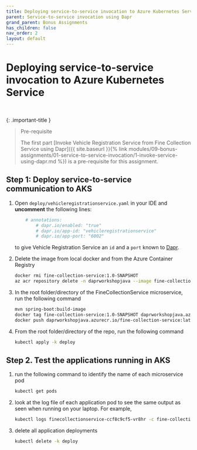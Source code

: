 ```yaml
---
title: Deploying service-to-service invocation to Azure Kubernetes Service
parent: Service-to-service invocation using Dapr
grand_parent: Bonus Assignments
has_children: false
nav_order: 2
layout: default
---
```


# Deploying service-to-service invocation to Azure Kubernetes Service
    
<br>

{: .important-title }
> Pre-requisite
>
> The first part [Invoke Vehicle Registration Service from Fine Collection Service using Dapr]({{ site.baseurl }}{% link modules/09-bonus-assignments/01-service-to-service-invocation/1-invoke-service-using-dapr.md %}) is a pre-requisite for this assignment.
>

## Step 1: Deploy service-to-service communication to AKS

1. Open `deploy/vehicleregistrationservice.yaml` in your IDE and **uncomment** the following lines:

    ```yaml
        # annotations:
            # dapr.io/enabled: "true"
            # dapr.io/app-id: "vehicleregistrationservice"
            # dapr.io/app-port: "6002"
    ```

    to give Vehicle Registration Service an `id` and a `port` known to [Dapr](https://docs.dapr.io/operations/hosting/kubernetes/kubernetes-overview/#adding-dapr-to-a-kubernetes-deployment).

1. Delete the image from local docker and from the Azure Container Registry

    ```bash
    docker rmi fine-collection-service:1.0-SNAPSHOT
    az acr repository delete -n daprworkshopjava --image fine-collection-service:latest
    ```

1. In the root folder/directory of the FineCollectionService microservice, run the following command

    ```bash
    mvn spring-boot:build-image
    docker tag fine-collection-service:1.0-SNAPSHOT daprworkshopjava.azurecr.io/fine-collection-service:latest
    docker push daprworkshopjava.azurecr.io/fine-collection-service:latest
    ```

1. From the root folder/directory of the repo, run the following command

    ```bash
    kubectl apply -k deploy
    ```

## Step 2. Test the applications running in AKS

1. run the following command to identify the name of each microservice pod

    ```bash
    kubectl get pods
    ```

1. look at the log file of each application pod to see the same output as seen when running on your laptop. For example,

    ```bash
    kubectl logs finecollectionservice-ccf8c9cf5-vr8hr -c fine-collection-service
    ```

1. delete all application deployments

    ```bash
    kubectl delete -k deploy
    ```
